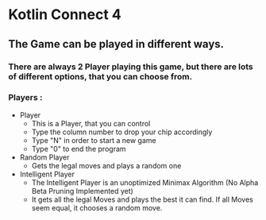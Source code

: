 # Kotlin Connect 4

## The Game can be played in different ways.
### There are always 2 Player playing this game, but there are lots of different options, that you can choose from.
### Players :
- Player
    - This is a Player, that you can control
    - Type the column number to drop your chip accordingly
    - Type "N" in order to start a new game
    - Type "0" to end the program
- Random Player
    - Gets the legal moves and plays a random one
- Intelligent Player
    - The Intelligent Player is an unoptimized Minimax Algorithm (No Alpha Beta Pruning Implemented yet)
    - It gets all the legal Moves and plays the best it can find. If all Moves seem equal, it chooses a random move.